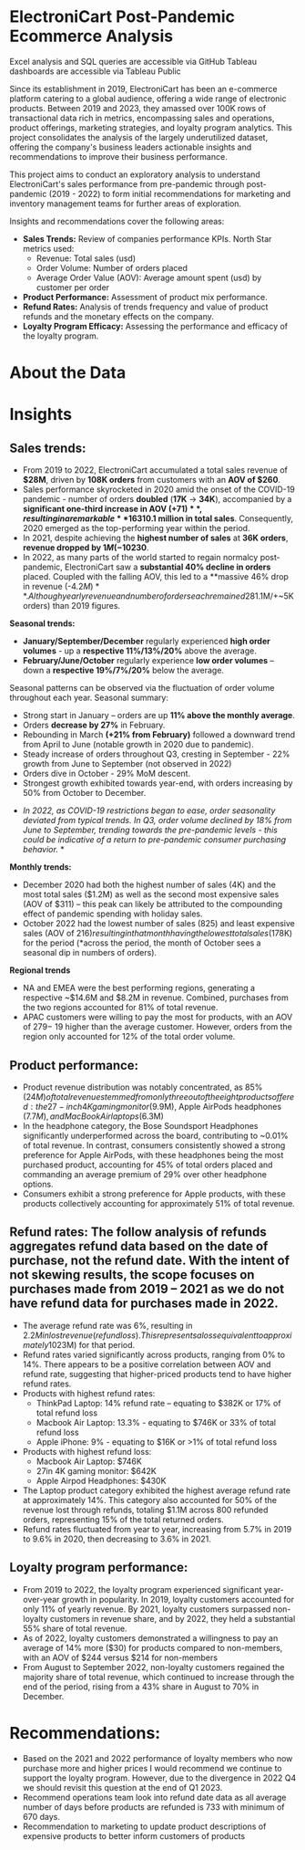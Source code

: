 # ElectroniCart Post-Pandemic Ecommerce Analysis
Excel analysis and SQL queries are accessible via GitHub
Tableau dashboards are accessible via Tableau Public

Since its establishment in 2019, ElectroniCart has been an e-commerce platform catering to a global audience, offering a wide range of electronic products. Between 2019 and 2023, they amassed over 100K rows of transactional data rich in metrics, encompassing sales and operations, product offerings, marketing strategies, and loyalty program analytics. This project consolidates the analysis of the largely underutilized dataset, offering the company's business leaders actionable insights and recommendations to improve their business performance.

This project aims to conduct an exploratory analysis to understand ElectroniCart's sales performance from pre-pandemic through post-pandemic (2019 - 2022) to form initial recommendations for marketing and inventory management teams for further areas of exploration.

Insights and recommendations cover the following areas:

- **Sales Trends:** Review of companies performance KPIs. North Star metrics used:
  - Revenue: Total sales (usd)
  - Order Volume: Number of orders placed
  - Average Order Value (AOV):  Average amount spent (usd)  by customer per order
- **Product Performance:**  Assessment  of product mix performance.
- **Refund Rates:** Analysis of trends frequency and value of product refunds  and the monetary effects on the company.
- **Loyalty Program Efficacy:** Assessing the performance and efficacy of the loyalty program.

# About the Data

# Insights
## **Sales trends:**
- From 2019 to 2022, ElectroniCart accumulated a total sales revenue of **$28M**, driven by **108K orders** from customers with an **AOV of $260**.
- Sales performance skyrocketed in 2020 amid the onset of the COVID-19 pandemic - number of orders **doubled** (**17K** -> **34K**), accompanied by a **significant one-third increase in AOV (+$71)**, resulting in a remarkable **163% surge in revenue**, amounting to **$10.1 million in total sales**. Consequently, 2020 emerged as the top-performing year within the period.
 - In 2021, despite achieving the **highest number of sales** at **36K orders**, **revenue dropped by $1M (-10%)** from 2020 due to a **15% decline in AOV** – this decrease marked the onset of a downward trend in AOV that persisted throughout the period, ultimately settling back to pre-pandemic levels at approximately **$230**.
- In 2022, as many parts of the world started to regain normalcy post-pandemic, ElectroniCart saw a **substantial 40% decline in orders** placed. Coupled with the falling AOV, this led to a **massive 46% drop in revenue (-$4.2M)**. Although yearly revenue and number of orders each remained 28% higher (+$1.1M/+~5K orders) than 2019 figures. <!-- Need to revisit -->

**Seasonal trends:**
- **January/September/December** regularly experienced **high order volumes** - up a **respective 11%/13%/20%** above the average. 
- **February/June/October** regularly experience **low order volumes** – down a **respective 19%/7%/20%** below the average.

Seasonal patterns can be observed via the fluctuation of order volume throughout each year. Seasonal summary:
- Strong start in January – orders are up **11% above the monthly average**.
- Orders **decrease by 27%** in February.
- Rebounding in March **(+21% from February)** followed a downward trend from April to June (notable growth in 2020 due to pandemic).
- Steady increase of orders throughout Q3, cresting in September - 22% growth from June to September (not observed in 2022)
- Orders dive in October - 29% MoM descent.
- Strongest growth exhibited towards year-end, with orders increasing by 50% from October to December.

* *In 2022, as COVID-19 restrictions began to ease, order seasonality deviated from typical trends. In Q3, order volume declined by 18% from June to September, trending towards the pre-pandemic levels - this could be indicative of a return to pre-pandemic consumer purchasing behavior.* *

**Monthly trends:**
- December 2020 had both the highest number of sales (4K) and the most total sales ($1.2M) as well as the second most expensive sales (AOV of $311) – this peak can likely be attributed to the compounding effect of pandemic spending with holiday sales.
- October 2022 had the lowest number of sales (825) and least expensive sales (AOV of $216) resulting in that month having the lowest total sales ($178K) for the period (*across the period, the month of October sees a seasonal dip in numbers of orders).

**Regional trends**
- NA and EMEA were the best performing regions, generating a respective ~$14.6M and $8.2M in revenue. Combined, purchases from the two regions accounted for 81% of total revenue.
- APAC customers were willing to pay the most for products, with an AOV of $279 - ~$19 higher than the average customer. However, orders from the region only accounted for 12% of the total order volume.

## **Product performance:**
- Product revenue distribution was notably concentrated, as 85% ($24M) of total revenue stemmed from only three out of the eight products offered: the 27-inch 4K gaming monitor ($9.9M), Apple AirPods headphones ($7.7M), and MacBook Air laptops ($6.3M)
- In the headphone category, the Bose Soundsport Headphones significantly underperformed across the board, contributing to ~0.01% of total revenue. In contrast, consumers consistently showed a strong preference for Apple AirPods, with these headphones being the most purchased product, accounting for 45% of total orders placed and commanding an average premium of 29% over other headphone options.
- Consumers exhibit a strong preference for Apple products, with these products collectively accounting for approximately 51% of total revenue.

## **Refund rates:** The follow analysis of refunds aggregates refund data based on the date of purchase, not the refund date. With the intent of not skewing results, the scope focuses on purchases made from 2019 – 2021 as we do not have refund data for purchases made in 2022.
- The average refund rate was 6%, resulting in $2.2M in lost revenue (refund loss). This represents a loss equivalent to approximately 10% of the total revenue ($23M) for that period.
- Refund rates varied significantly across products, ranging from 0% to 14%. There appears to be a positive correlation between AOV and refund rate, suggesting that higher-priced products tend to have higher refund rates.
- Products with highest refund rates:
  - ThinkPad Laptop: 14% refund rate – equating to $382K or 17% of total refund loss
  - Macbook Air Laptop: 13.3% - equating to $746K or 33% of total refund loss
  - Apple iPhone: 9% - equating to $16K or >1% of total refund loss
- Products with highest refund loss:
  - Macbook Air Laptop: $746K
  - 27in 4K gaming monitor: $642K
  - Apple Airpod Headphones: $430K
- The Laptop product category exhibited the highest average refund rate at approximately 14%. This category also accounted for 50% of the revenue lost through refunds, totaling $1.1M across 800 refunded orders, representing 15% of the total returned orders.
- Refund rates fluctuated from year to year, increasing from 5.7% in 2019 to 9.6% in 2020, then decreasing to 3.6% in 2021.

## **Loyalty program performance:**
- From 2019 to 2022, the loyalty program experienced significant year-over-year growth in popularity. In 2019, loyalty customers accounted for only 11% of yearly revenue. By 2021, loyalty customers surpassed non-loyalty customers in revenue share, and by 2022, they held a substantial 55% share of total revenue.
- As of 2022, loyalty customers demonstrated a willingness to pay an average of 14% more ($30) for products compared to non-members, with an AOV of $244 versus $214 for non-members
- From August to September 2022, non-loyalty customers regained the majority share of total revenue, which continued to increase through the end of the period, rising from a 43% share in August to 70% in December.

# **Recommendations:** 
- Based on the 2021 and 2022 performance of loyalty members who now purchase more and higher prices I would recommend we continue to support the loyalty program. However, due to the divergence in 2022 Q4 we should revisit this question at the end of Q1 2023.
- Recommend operations team look into refund date data as all average number of days before products are refunded is 733 with minimum of 670 days.
- Recommendation to marketing to update product descriptions of expensive products to better inform customers of products


